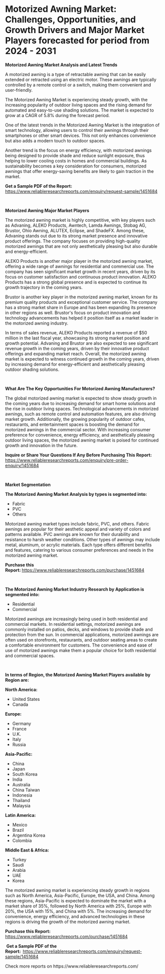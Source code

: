 <p><h1>Motorized Awning Market: Challenges, Opportunities, and Growth Drivers and Major Market Players forecasted for period from 2024 - 2031</h1></p><p><strong>Motorized Awning Market Analysis and Latest Trends</strong></p>
<p><p>A motorized awning is a type of retractable awning that can be easily extended or retracted using an electric motor. These awnings are typically controlled by a remote control or a switch, making them convenient and user-friendly.</p><p>The Motorized Awning Market is experiencing steady growth, with the increasing popularity of outdoor living spaces and the rising demand for automated and easy-to-use shading solutions. The market is expected to grow at a CAGR of 5.8% during the forecast period.</p><p>One of the latest trends in the Motorized Awning Market is the integration of smart technology, allowing users to control their awnings through their smartphones or other smart devices. This not only enhances convenience but also adds a modern touch to outdoor spaces.</p><p>Another trend is the focus on energy efficiency, with motorized awnings being designed to provide shade and reduce sunlight exposure, thus helping to lower cooling costs in homes and commercial buildings. As sustainability becomes a key consideration for consumers, motorized awnings that offer energy-saving benefits are likely to gain traction in the market.</p></p>
<p><strong>Get a Sample PDF of the Report:&nbsp;</strong> <a href="https://www.reliableresearchreports.com/enquiry/request-sample/1451684">https://www.reliableresearchreports.com/enquiry/request-sample/1451684</a></p>
<p>&nbsp;</p>
<p><strong>Motorized Awning Major Market Players</strong></p>
<p><p>The motorized awning market is highly competitive, with key players such as Advaning, ALEKO Products, Awntech, Lamda Awnings, Stobag AG, Brustor, Ohio Awning, ALUTEX, Eclipse, and ShadeFX. Among these, Advaning stands out due to its strong market presence and innovative product offerings. The company focuses on providing high-quality motorized awnings that are not only aesthetically pleasing but also durable and energy-efficient.</p><p>ALEKO Products is another major player in the motorized awning market, offering a wide range of awnings for residential and commercial use. The company has seen significant market growth in recent years, driven by its focus on customer satisfaction and continuous product innovation. ALEKO Products has a strong global presence and is expected to continue its growth trajectory in the coming years.</p><p>Brustor is another key player in the motorized awning market, known for its premium quality products and exceptional customer service. The company has a strong market share in Europe and has been expanding its presence in other regions as well. Brustor's focus on product innovation and technology advancements has helped it position itself as a market leader in the motorized awning industry.</p><p>In terms of sales revenue, ALEKO Products reported a revenue of $50 million in the last fiscal year, showcasing its strong market position and growth potential. Advaning and Brustor are also expected to see significant revenue growth in the coming years, driven by their innovative product offerings and expanding market reach. Overall, the motorized awning market is expected to witness continued growth in the coming years, driven by increasing demand for energy-efficient and aesthetically pleasing outdoor shading solutions.</p></p>
<p>&nbsp;</p>
<p><strong>What Are The Key Opportunities For Motorized Awning Manufacturers?</strong></p>
<p><p>The global motorized awning market is expected to show steady growth in the coming years due to increasing demand for smart home solutions and the rise in outdoor living spaces. Technological advancements in motorized awnings, such as remote control and automation features, are also driving market growth. Additionally, the growing popularity of outdoor cafes, restaurants, and entertainment spaces is boosting the demand for motorized awnings in the commercial sector. With increasing consumer preference for convenience, energy efficiency, and aesthetically pleasing outdoor living spaces, the motorized awning market is poised for continued growth and innovation in the future.</p></p>
<p><strong>Inquire or Share Your Questions If Any Before Purchasing This Report:</strong> <a href="https://www.reliableresearchreports.com/enquiry/pre-order-enquiry/1451684">https://www.reliableresearchreports.com/enquiry/pre-order-enquiry/1451684</a></p>
<p>&nbsp;</p>
<p><strong>Market Segmentation</strong></p>
<p><strong>The Motorized Awning Market Analysis by types is segmented into:</strong></p>
<p><ul><li>Fabric</li><li>PVC</li><li>Others</li></ul></p>
<p><p>Motorized awning market types include fabric, PVC, and others. Fabric awnings are popular for their aesthetic appeal and variety of colors and patterns available. PVC awnings are known for their durability and resistance to harsh weather conditions. Other types of awnings may include metal, aluminum, or acrylic materials. Each type offers different benefits and features, catering to various consumer preferences and needs in the motorized awning market.</p></p>
<p><strong>Purchase this Report:&nbsp;</strong><a href="https://www.reliableresearchreports.com/purchase/1451684">https://www.reliableresearchreports.com/purchase/1451684</a></p>
<p>&nbsp;</p>
<p><strong>The Motorized Awning Market Industry Research by Application is segmented into:</strong></p>
<p><ul><li>Residential</li><li>Commercial</li></ul></p>
<p><p>Motorized awnings are increasingly being used in both residential and commercial markets. In residential settings, motorized awnings are commonly installed on patios, decks, and windows to provide shade and protection from the sun. In commercial applications, motorized awnings are often used on storefronts, restaurants, and outdoor seating areas to create a comfortable environment for customers. The convenience and ease of use of motorized awnings make them a popular choice for both residential and commercial spaces.</p></p>
<p>&nbsp;</p>
<p><strong>In terms of Region, the Motorized Awning Market Players available by Region are:</strong></p>
<p>
    <p> <strong> North America: </strong>
        <ul>
            <li>United States</li>
            <li>Canada</li>
        </ul>
        </p> 
    <p> <strong> Europe: </strong>
        <ul>
            <li>Germany</li>
            <li>France</li>
            <li>U.K.</li>
            <li>Italy</li>
            <li>Russia</li>
        </ul>
        </p> 
    <p> <strong> Asia-Pacific: </strong>
        <ul>
            <li>China</li>
            <li>Japan</li>
            <li>South Korea</li>
            <li>India</li>
            <li>Australia</li>
            <li>China Taiwan</li>
            <li>Indonesia</li>
            <li>Thailand</li>
            <li>Malaysia</li>
        </ul>
        </p> 
    <p> <strong> Latin America: </strong>
        <ul>
            <li>Mexico</li>
            <li>Brazil</li>
            <li>Argentina Korea</li>
            <li>Colombia</li>
        </ul>
        </p> 
    <p> <strong> Middle East & Africa: </strong>
        <ul>
            <li>Turkey</li>
            <li>Saudi</li>
            <li>Arabia</li>
            <li>UAE</li>
            <li>Korea</li>
        </ul>
    </p>
    </p>
<p><p>The motorized awning market is experiencing steady growth in regions such as North America, Asia-Pacific, Europe, the USA, and China. Among these regions, Asia-Pacific is expected to dominate the market with a market share of 35%, followed by North America with 25%, Europe with 20%, the USA with 15%, and China with 5%. The increasing demand for convenience, energy efficiency, and advanced technologies in these regions is driving the growth of the motorized awning market.</p></p>
<p><strong>Purchase this Report: </strong><a href="https://www.reliableresearchreports.com/purchase/1451684">https://www.reliableresearchreports.com/purchase/1451684</a></p>
<p>&nbsp;<strong>Get a Sample PDF of the Report:&nbsp;&nbsp;</strong><a href="https://www.reliableresearchreports.com/enquiry/request-sample/1451684">https://www.reliableresearchreports.com/enquiry/request-sample/1451684</a></p>
<p><strong></strong></p>
<p>Check more reports on https://www.reliableresearchreports.com/</p>